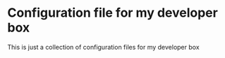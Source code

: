 # Configuration file for my developer box

This is just a collection of configuration files for my developer box
